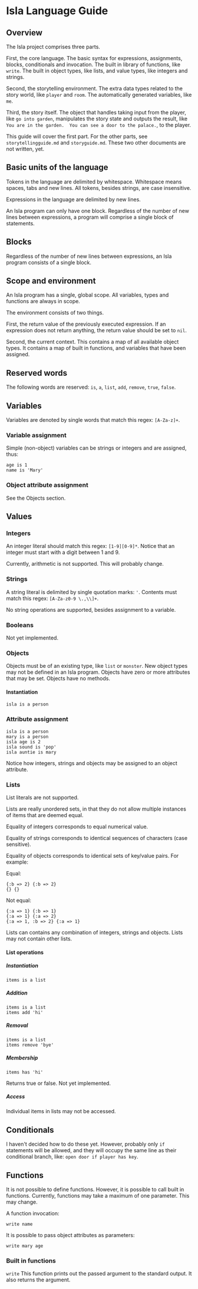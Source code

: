# Isla Language Guide

## Overview

The Isla project comprises three parts.

First, the core language.  The basic syntax for expressions, assignments, blocks, conditionals and invocation.  The built in library of functions, like `write`.  The built in object types, like lists, and value types, like integers and strings.

Second, the storytelling environment.  The extra data types related to the story world, like `player` and `room`.  The automatically generated variables, like `me`.

Third, the story itself.  The object that handles taking input from the player, like `go into garden`, manipulates the story state and outputs the result, like `You are in the garden.  You can see a door to the palace.`, to the player.

This guide will cover the first part.  For the other parts, see `storytellingguide.md` and `storyguide.md`.  These two other documents are not written, yet.

## Basic units of the language

Tokens in the language are delimited by whitespace.  Whitespace means spaces, tabs and new lines.  All tokens, besides strings, are case insensitive.

Expressions in the language are delimited by new lines.

An Isla program can only have one block.  Regardless of the number of new lines between expressions, a program will comprise a single block of statements.

## Blocks

Regardless of the number of new lines between expressions, an Isla program consists of a single block.

## Scope and environment

An Isla program has a single, global scope.  All variables, types and functions are always in scope.

The environment consists of two things.

First, the return value of the previously executed expression.  If an expression does not return anything, the return value should be set to `nil`.

Second, the current context.  This contains a map of all available object types.  It contains a map of built in functions, and variables that have been assigned.

## Reserved words

The following words are reserved: `is`, `a`, `list`, `add`, `remove`, `true`, `false`.

## Variables

Variables are denoted by single words that match this regex: `[A-Za-z]+`.

### Variable assignment

Simple (non-object) variables can be strings or integers and are assigned, thus:

    age is 1
    name is 'Mary'

### Object attribute assignment

See the Objects section.

## Values

### Integers

An integer literal should match this regex: `[1-9][0-9]*`.  Notice that an integer must start with a digit between 1 and 9.

Currently, arithmetic is not supported.  This will probably change.

### Strings

A string literal is delimited by single quotation marks: `'`.  Contents must match this regex: `[A-Za-z0-9 \.,\\]+`.

No string operations are supported, besides assignment to a variable.

### Booleans

Not yet implemented.

### Objects

Objects must be of an existing type, like `list` or `monster`.  New object types may not be defined in an Isla program.  Objects have zero or more attributes that may be set.  Objects have no methods.

#### Instantiation

    isla is a person

### Attribute assignment

    isla is a person
    mary is a person
    isla age is 2
    isla sound is 'pop'
    isla auntie is mary

Notice how integers, strings and objects may be assigned to an object attribute.

### Lists

List literals are not supported.

Lists are really unordered sets, in that they do not allow multiple instances of items that are deemed equal.

Equality of integers corresponds to equal numerical value.

Equality of strings corresponds to identical sequences of characters (case sensitive).

Equality of objects corresponds to identical sets of key/value pairs.  For example:

Equal:

    {:b => 2} {:b => 2}
    {} {}

Not equal:

    {:a => 1} {:b => 1}
    {:a => 1} {:a => 2}
    {:a => 1, :b => 2} {:a => 1}

Lists can contains any combination of integers, strings and objects.  Lists may not contain other lists.

#### List operations

##### Instantiation

    items is a list

##### Addition

    items is a list
    items add 'hi'

##### Removal

    items is a list
    items remove 'bye'

##### Membership

    items has 'hi'

Returns true or false.  Not yet implemented.

##### Access

Individual items in lists may not be accessed.

## Conditionals

I haven't decided how to do these yet.  However, probably only `if` statements will be allowed, and they will occupy the same line as their conditional branch, like: `open door if player has key`.

## Functions

It is not possible to define functions.  However, it is possible to call built in functions.  Currently, functions may take a maximum of one parameter.  This may change.

A function invocation:

    write name

It is possible to pass object attributes as parameters:

    write mary age

### Built in functions

`write` This function prints out the passed argument to the standard output.  It also returns the argument.

